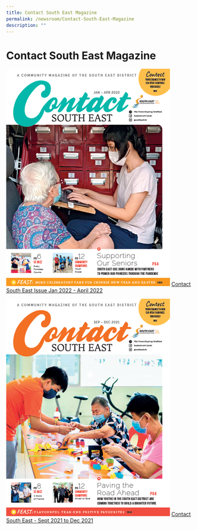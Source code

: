 ```yaml
---
title: Contact South East Magazine
permalink: /newsroom/Contact-South-East-Magazine
description: ""
---
```

Contact South East Magazine
===
![Contact South East Issue Jan 2022 to April 2022](/images/NewsRoom/CSE/CSE%20Jan-Apr%202021%20-%20Cover%20Page.png)
[Contact South East Issue Jan 2022 - April 2022](https://www.cdc.gov.sg/flipbook/southeast/contact-se-jan-apr-2022/index.html#p=1)



![](/images/NewsRoom/CSE/CSE%20Sep-Dec%202021%20-%20Cover%20Page.png)
[Contact South East - Sept 2021 to Dec 2021](https://www.cdc.gov.sg/flipbook/southeast/flipbook/contact-se-sep-dec-2021/index.html#p=1)

